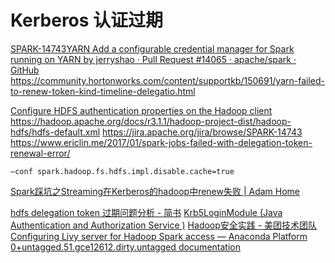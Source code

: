 # Kerberos 认证过期

[SPARK-14743YARN Add a configurable credential manager for Spark running on YARN by jerryshao · Pull Request #14065 · apache/spark · GitHub](https://github.com/apache/spark/pull/14065)
https://community.hortonworks.com/content/supportkb/150691/yarn-failed-to-renew-token-kind-timeline-delegatio.html

[Configure HDFS authentication properties on the Hadoop client](http://doc.isilon.com/onefs/7.2.1/help/en-us/GUID-B710D691-AF4D-4670-8935-921F5D8B08CF.html)
https://hadoop.apache.org/docs/r3.1.1/hadoop-project-dist/hadoop-hdfs/hdfs-default.xml
https://jira.apache.org/jira/browse/SPARK-14743
https://www.ericlin.me/2017/01/spark-jobs-failed-with-delegation-token-renewal-error/

```
–conf spark.hadoop.fs.hdfs.impl.disable.cache=true
```
[Spark踩坑之Streaming在Kerberos的hadoop中renew失败 | Adam Home](http://flume.cn/2016/11/24/Spark%E8%B8%A9%E5%9D%91%E4%B9%8BStreaming%E5%9C%A8Kerberos%E7%9A%84hadoop%E4%B8%ADrenew%E5%A4%B1%E8%B4%A5/)

[hdfs delegation token 过期问题分析 - 简书](https://www.jianshu.com/p/2904334ae404)
[Krb5LoginModule (Java Authentication and Authorization Service )](https://docs.oracle.com/javase/8/docs/jre/api/security/jaas/spec/com/sun/security/auth/module/Krb5LoginModule.html)
[Hadoop安全实践 - 美团技术团队](https://tech.meituan.com/2014/03/24/hadoop-security-practice.html)
[Configuring Livy server for Hadoop Spark access — Anaconda Platform 0+untagged.51.gce12612.dirty.untagged documentation](https://enterprise-docs.anaconda.com/en/latest/admin/advanced/config-livy-server.html#cluster-access)

